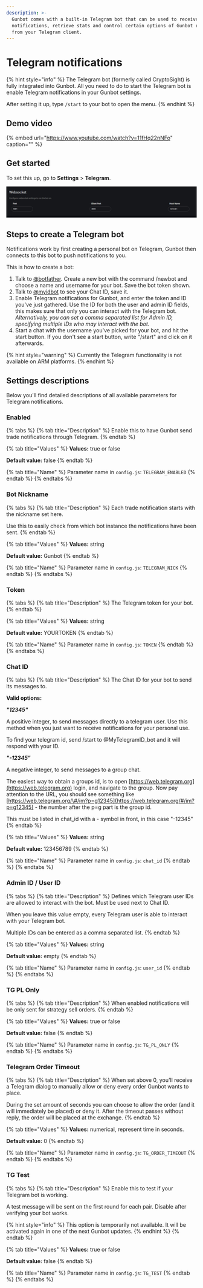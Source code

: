 ```yaml
---
description: >-
  Gunbot comes with a built-in Telegram bot that can be used to receive trade
  notifications, retrieve stats and control certain options of Gunbot right from
  from your Telegram client.
---
```


# Telegram notifications

{% hint style="info" %}
The Telegram bot \(formerly called CryptoSight\) is fully integrated into Gunbot. All you need to do to start the Telegram bot is enable Telegram notifications in your Gunbot settings.

After setting it up, type `/start` to your bot to open the menu.
{% endhint %}

## Demo video

{% embed url="https://www.youtube.com/watch?v=11fHq22nNFo" caption="" %}

## Get started

To set this up, go to **Settings** &gt; **Telegram**.

![Settings options for your Telegram bot](../../.gitbook/assets/image%20%2848%29.png)

## Steps to create a Telegram bot

Notifications work by first creating a personal bot on Telegram, Gunbot then connects to this bot to push notifications to you.

This is how to create a bot:

1. Talk to [@botfather](https://telegram.me/botfather). Create a new bot with the command /newbot and choose a name and username for your bot. Save the bot token shown.
2. Talk to [@myidbot](https://telegram.me/myidbot) to see your Chat ID, save it.
3. Enable Telegram notifications for Gunbot, and enter the token and ID you've just gathered. Use the ID for both the user and admin ID fields, this makes sure that only you can interact with the Telegram bot. _Alternatively, you can set a comma separated list for Admin ID, specifying multiple IDs who may interact with the bot._
4. Start a chat with the username you've picked for your bot, and hit the start button. If you don't see a start button, write "/start" and click on it afterwards.

{% hint style="warning" %}
Currently the Telegram functionality is not available on ARM platforms.
{% endhint %}

## Settings descriptions

Below you'll find detailed descriptions of all available parameters for Telegram notifications.

### Enabled

{% tabs %}
{% tab title="Description" %}
Enable this to have Gunbot send trade notifications through Telegram.
{% endtab %}

{% tab title="Values" %}
**Values:** true or false

**Default value:** false
{% endtab %}

{% tab title="Name" %}
Parameter name in `config.js`: `TELEGRAM_ENABLED`
{% endtab %}
{% endtabs %}

### Bot Nickname

{% tabs %}
{% tab title="Description" %}
Each trade notification starts with the nickname set here.

Use this to easily check from which bot instance the notifications have been sent.
{% endtab %}

{% tab title="Values" %}
**Values:** string

**Default value:** Gunbot
{% endtab %}

{% tab title="Name" %}
Parameter name in `config.js`: `TELEGRAM_NICK`
{% endtab %}
{% endtabs %}

### Token

{% tabs %}
{% tab title="Description" %}
The Telegram token for your bot.
{% endtab %}

{% tab title="Values" %}
**Values:** string

**Default value:** YOURTOKEN
{% endtab %}

{% tab title="Name" %}
Parameter name in `config.js`: `TOKEN`
{% endtab %}
{% endtabs %}

### Chat ID

{% tabs %}
{% tab title="Description" %}
The Chat ID for your bot to send its messages to.

**Valid options:**

_**"12345"**_

A positive integer, to send messages directly to a telegram user. Use this method when you just want to receive notifications for your personal use.

To find your telegram id, send /start to @MyTelegramID\_bot and it will respond with your ID.

_**"-12345"**_

A negative integer, to send messages to a group chat.

The easiest way to obtain a groups id, is to open [https://web.telegram.org](https://web.telegram.org) login, and navigate to the group. Now pay attention to the URL, you should see something like [https://web.telegram.org/\#/im?p=g12345](https://web.telegram.org/#/im?p=g12345) - the number after the p=g part is the group id.

This must be listed in chat\_id with a - symbol in front, in this case "-12345"
{% endtab %}

{% tab title="Values" %}
**Values:** string

**Default value:** 123456789
{% endtab %}

{% tab title="Name" %}
Parameter name in `config.js`: `chat_id`
{% endtab %}
{% endtabs %}

### Admin ID / User ID

{% tabs %}
{% tab title="Description" %}
Defines which Telegram user IDs are allowed to interact with the bot. Must be used next to Chat ID.

When you leave this value empty, every Telegram user is able to interact with your Telegram bot.

Multiple IDs can be entered as a comma separated list.
{% endtab %}

{% tab title="Values" %}
**Values:** string

**Default value:** empty
{% endtab %}

{% tab title="Name" %}
Parameter name in `config.js`: `user_id`
{% endtab %}
{% endtabs %}

### TG PL Only

{% tabs %}
{% tab title="Description" %}
When enabled notifications will be only sent for strategy sell orders.
{% endtab %}

{% tab title="Values" %}
**Values:** true or false

**Default value:** false
{% endtab %}

{% tab title="Name" %}
Parameter name in `config.js`: `TG_PL_ONLY`
{% endtab %}
{% endtabs %}

### Telegram Order Timeout

{% tabs %}
{% tab title="Description" %}
When set above 0, you'll receive a Telegram dialog to manually allow or deny every order Gunbot wants to place.

During the set amount of seconds you can choose to allow the order \(and it will immediately be placed\) or deny it. After the timeout passes without reply, the order will be placed at the exchange.
{% endtab %}

{% tab title="Values" %}
**Values:** numerical, represent time in seconds.

**Default value:** 0
{% endtab %}

{% tab title="Name" %}
Parameter name in `config.js`: `TG_ORDER_TIMEOUT`
{% endtab %}
{% endtabs %}

### TG Test

{% tabs %}
{% tab title="Description" %}
Enable this to test if your Telegram bot is working.

A test message will be sent on the first round for each pair. Disable after verifying your bot works.

{% hint style="info" %}
This option is temporarily not available. It will be activated again in one of the next Gunbot updates.
{% endhint %}
{% endtab %}

{% tab title="Values" %}
**Values:** true or false

**Default value:** false
{% endtab %}

{% tab title="Name" %}
Parameter name in `config.js`: `TG_TEST`
{% endtab %}
{% endtabs %}


